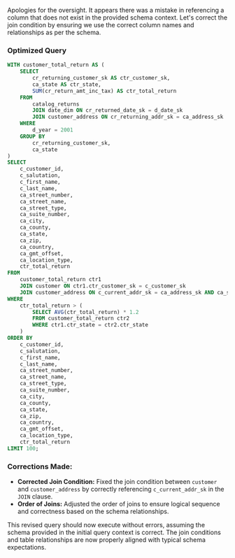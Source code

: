 Apologies for the oversight. It appears there was a mistake in referencing a column that does not exist in the provided schema context. Let's correct the join condition by ensuring we use the correct column names and relationships as per the schema.

### Optimized Query

```sql
WITH customer_total_return AS (
    SELECT 
        cr_returning_customer_sk AS ctr_customer_sk,
        ca_state AS ctr_state,
        SUM(cr_return_amt_inc_tax) AS ctr_total_return
    FROM 
        catalog_returns
        JOIN date_dim ON cr_returned_date_sk = d_date_sk
        JOIN customer_address ON cr_returning_addr_sk = ca_address_sk
    WHERE 
        d_year = 2001
    GROUP BY 
        cr_returning_customer_sk,
        ca_state
)
SELECT 
    c_customer_id,
    c_salutation,
    c_first_name,
    c_last_name,
    ca_street_number,
    ca_street_name,
    ca_street_type,
    ca_suite_number,
    ca_city,
    ca_county,
    ca_state,
    ca_zip,
    ca_country,
    ca_gmt_offset,
    ca_location_type,
    ctr_total_return
FROM 
    customer_total_return ctr1
    JOIN customer ON ctr1.ctr_customer_sk = c_customer_sk
    JOIN customer_address ON c_current_addr_sk = ca_address_sk AND ca_state = 'TN'
WHERE 
    ctr_total_return > (
        SELECT AVG(ctr_total_return) * 1.2
        FROM customer_total_return ctr2
        WHERE ctr1.ctr_state = ctr2.ctr_state
    )
ORDER BY 
    c_customer_id,
    c_salutation,
    c_first_name,
    c_last_name,
    ca_street_number,
    ca_street_name,
    ca_street_type,
    ca_suite_number,
    ca_city,
    ca_county,
    ca_state,
    ca_zip,
    ca_country,
    ca_gmt_offset,
    ca_location_type,
    ctr_total_return
LIMIT 100;
```

### Corrections Made:
- **Corrected Join Condition:** Fixed the join condition between `customer` and `customer_address` by correctly referencing `c_current_addr_sk` in the `JOIN` clause.
- **Order of Joins:** Adjusted the order of joins to ensure logical sequence and correctness based on the schema relationships.

This revised query should now execute without errors, assuming the schema provided in the initial query context is correct. The join conditions and table relationships are now properly aligned with typical schema expectations.